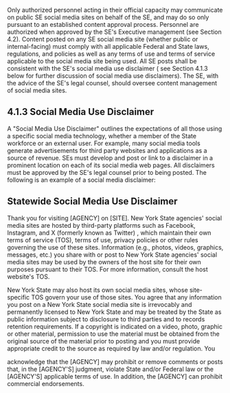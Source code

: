 Only authorized personnel acting in their official capacity may communicate on public SE social media sites on behalf of the SE, and may do so only pursuant to an established content approval process. Personnel are authorized when approved by the SE's Executive management (see Section 4.2). Content posted on any SE social media site (whether public or internal-facing) must comply with all applicable Federal and State laws, regulations, and policies as well as any terms of use and terms of service applicable to the social media site being used. All SE posts shall be consistent with the SE's social media use disclaimer ( see Section 4.1.3 below for further discussion of social media use disclaimers). The SE, with the advice of the SE's legal counsel, should oversee content management of social media sites.

## **4.1.3 Social Media Use Disclaimer**

A "Social Media Use Disclaimer" outlines the expectations of all those using a specific social media technology, whether a member of the State workforce or an external user. For example, many social media tools generate advertisements for third party websites and applications as a source of revenue. SEs must develop and post or link to a disclaimer in a prominent location on each of its social media web pages. All disclaimers must be approved by the SE's legal counsel prior to being posted. The following is an example of a social media disclaimer:

## **Statewide Social Media Use Disclaimer**

Thank you for visiting [AGENCY] on [SITE]. New York State agencies' social media sites are hosted by third-party platforms such as Facebook, Instagram, and X (formerly known as Twitter) , which maintain their own terms of service (TOS), terms of use, privacy policies or other rules governing the use of these sites. Information (e.g., photos, videos, graphics, messages, etc.) you share with or post to New York State agencies' social media sites may be used by the owners of the host site for their own purposes pursuant to their TOS. For more information, consult the host website's TOS.

New York State may also host its own social media sites, whose site-specific TOS govern your use of those sites. You agree that any information you post on a New York State social media site is irrevocably and permanently licensed to New York State and may be treated by the State as public information subject to disclosure to third parties and to records retention requirements. If a copyright is indicated on a video, photo, graphic or other material, permission to use the material must be obtained from the original source of the material prior to posting and you must provide appropriate credit to the source as required by law and/or regulation. You

acknowledge that the [AGENCY] may prohibit or remove comments or posts that, in the [AGENCY'S] judgment, violate State and/or Federal law or the [AGENCY'S] applicable terms of use. In addition, the [AGENCY] can prohibit commercial endorsements.